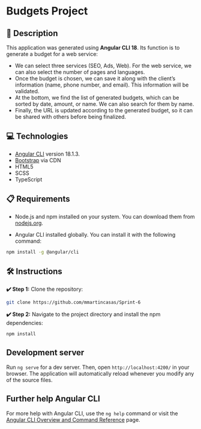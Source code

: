 # Budgets Project

## 📄 Description

This application was generated using **Angular CLI 18**. Its function is to generate a budget for a web service:

- We can select three services (SEO, Ads, Web). For the web service, we can also select the number of pages and languages.
- Once the budget is chosen, we can save it along with the client’s information (name, phone number, and email). This information will be validated.
- At the bottom, we find the list of generated budgets, which can be sorted by date, amount, or name. We can also search for them by name.
- Finally, the URL is updated according to the generated budget, so it can be shared with others before being finalized.

## 💻 Technologies

- [Angular CLI](https://angular.dev/) version 18.1.3.
- [Bootstrap](https://getbootstrap.com/) via CDN
- HTML5
- SCSS
- TypeScript

## 📋 Requirements

- Node.js and npm installed on your system. You can download them from [nodejs.org](https://nodejs.org/).

- Angular CLI installed globally. You can install it with the following command:

```bash
npm install -g @angular/cli
```

## 🛠️ Instructions

**✔️ Step 1:** Clone the repository:

```bash
git clone https://github.com/mmartincasas/Sprint-6
```

**✔️ Step 2:** Navigate to the project directory and install the npm dependencies:

```bash
npm install
```


## Development server

Run `ng serve` for a dev server. Then, open `http://localhost:4200/` in your browser. The application will automatically reload whenever you modify any of the source files.


## Further help Angular CLI

For more help with Angular CLI, use the `ng help` command or visit the [Angular CLI Overview and Command Reference](https://angular.dev/tools/cli) page.
